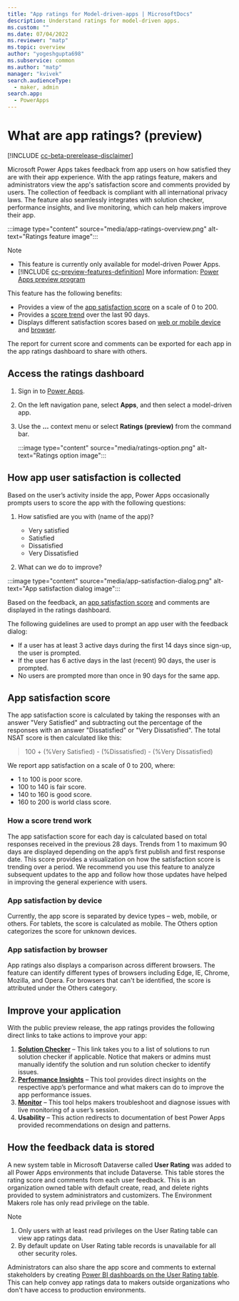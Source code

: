 ```yaml
---
title: "App ratings for Model-driven-apps | MicrosoftDocs"
description: Understand ratings for model-driven apps. 
ms.custom: ""
ms.date: 07/04/2022
ms.reviewer: "matp"
ms.topic: overview
author: "yogeshgupta698"
ms.subservice: common
ms.author: "matp"
manager: "kvivek"
search.audienceType: 
  - maker, admin
search.app: 
  - PowerApps
---
```

# What are app ratings? (preview)

[!INCLUDE [cc-beta-prerelease-disclaimer](../../includes/cc-beta-prerelease-disclaimer.md)]

Microsoft Power Apps takes feedback from app users on how satisfied they are with their app experience. With the app ratings feature, makers and administrators view the app's satisfaction score and comments provided by users. The collection of feedback is compliant with all international privacy laws. The feature also seamlessly integrates with solution checker, performance insights, and live monitoring, which can help makers improve their app.

:::image type="content" source="media/app-ratings-overview.png" alt-text="Ratings feature image":::

>[!NOTE]
> - This feature is currently only available for model-driven Power Apps.
> - [!INCLUDE [cc-preview-features-definition](../../includes/cc-preview-features-definition.md)] More information: [Power Apps preview program](../powerapps-preview-program.md)

This feature has the following benefits: 
- Provides a view of the [app satisfaction score](#what-is-an-app-satisfaction-score) on a scale of 0 to 200. 
- Provides a [score trend](#how-does-score-trend-work) over the last 90 days.
- Displays different satisfaction scores based on [web or mobile device](#app-satisfaction-by-device) and [browser](#app-satisfaction-by-browser).

The report for current score and comments can be exported for each app in the app ratings dashboard to share with others.

## Access the ratings dashboard

1. Sign in to [Power Apps](https://make.powerapps.com). 

1. On the left navigation pane, select **Apps**, and then select a model-driven app.

1. Use the **...** context menu or select **Ratings (preview)** from the command bar.

   :::image type="content" source="media/ratings-option.png" alt-text="Ratings option image":::

## How app user satisfaction is collected

Based on the user’s activity inside the app, Power Apps occasionally prompts users to score the app with the following questions:

1. How satisfied are you with (name of the app)?

   - Very satisfied
   - Satisfied
   - Dissatisfied
   - Very Dissatisfied

1. What can we do to improve?

:::image type="content" source="media/app-satisfaction-dialog.png" alt-text="App satisfaction dialog image":::

Based on the feedback, an [app satisfaction score](#what-is-an-app-satisfaction-score) and comments are displayed in the ratings dashboard.

The following guidelines are used to prompt an app user with the feedback dialog:
-	If a user has at least 3 active days during the first 14 days since sign-up, the user is prompted.
-	If the user has 6 active days in the last (recent) 90 days, the user is prompted.
-	No users are prompted more than once in 90 days for the same app.

## App satisfaction score

The app satisfaction score is calculated by taking the responses with an answer "Very Satisfied" and subtracting out the percentage of the responses with an answer "Dissatisfied" or "Very Dissatisfied". The total NSAT score is then calculated like this:

>100 + (%Very Satisfied) - (%Dissatisfied) - (%Very Dissatisfied)

We report app satisfaction on a scale of 0 to 200, where:
- 1 to 100 is poor score.
- 100 to 140 is fair score.
- 140 to 160 is good score.
- 160 to 200 is world class score.

### How a score trend work

The app satisfaction score for each day is calculated based on total responses received in the previous 28 days. Trends from 1 to maximum 90 days are displayed depending on the app’s first publish and first response date. This score provides a visualization on how the satisfaction score is trending over a period. We recommend you use this feature to analyze subsequent updates to the app and follow how those updates have helped in improving the general experience with users.

### App satisfaction by device

Currently, the app score is separated by device types – web, mobile, or others. For tablets, the score is calculated as mobile. The Others option categorizes the score for unknown devices.

### App satisfaction by browser

App ratings also displays a comparison across different browsers. The feature can identify different types of browsers including Edge, IE, Chrome, Mozilla, and Opera. For browsers that can't be identified, the score is attributed under the Others category.

## Improve your application

With the public preview release, the app ratings provides the following direct links to take actions to improve your app:
1. **[Solution Checker](../data-platform/use-powerapps-checker)** – This link takes you to a list of solutions to run solution checker if applicable. Notice that makers or admins must manually identify the solution and run solution checker to identify issues.
2. **[Performance Insights](performance-insights-overview.md)** – This tool provides direct insights on the respective app’s performance and what makers can do to improve the app performance issues.
3. **[Monitor](../model-driven-apps/monitor-page-checker)** – This tool helps makers troubleshoot and diagnose issues with live monitoring of a user’s session.
4. **Usability** – This action redirects to documentation of best Power Apps provided recommendations on design and patterns.

## How the feedback data is stored

A new system table in Microsoft Dataverse called **User Rating** was added to all Power Apps environments that include Dataverse. This table stores the rating score and comments from each user feedback. This is an organization owned table with default create, read, and delete rights provided to system administrators and customizers. The Environment Makers role has only read privilege on the table.

> [!Note]
> 1.	Only users with at least read privileges on the User Rating table can view app ratings data.
> 1.	By default update on User Rating table records is unavailable for all other security roles.

Administrators can also share the app score and comments to external stakeholders by creating [Power BI dashboards on the User Rating table](../data-platform/use-powerbi-dataverse). This can help convey app ratings data to makers outside organizations who don't have access to production environments.